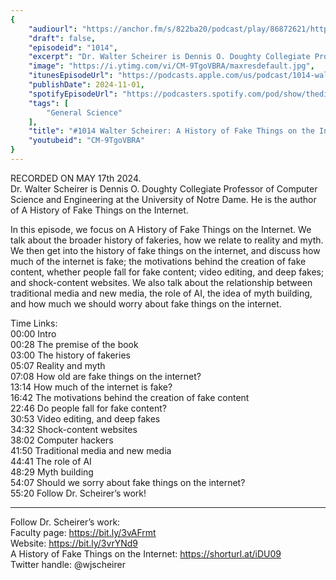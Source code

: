 ```yaml
---
{
	"audiourl": "https://anchor.fm/s/822ba20/podcast/play/86872621/https%3A%2F%2Fd3ctxlq1ktw2nl.cloudfront.net%2Fstaging%2F2024-4-17%2Fe6545b60-1d25-31a0-e8c2-2f5b81f09345.m4a",
	"draft": false,
	"episodeid": "1014",
	"excerpt": "Dr. Walter Scheirer is Dennis O. Doughty Collegiate Professor of Computer Science and Engineering at the University of Notre Dame. He is the author of A History of Fake Things on the Internet.",
	"image": "https://i.ytimg.com/vi/CM-9TgoVBRA/maxresdefault.jpg",
	"itunesEpisodeUrl": "https://podcasts.apple.com/us/podcast/1014-walter-scheirer-a-history-of-fake-things/id1451347236?i=1000675381539&uo=4",
	"publishDate": 2024-11-01,
	"spotifyEpisodeUrl": "https://podcasters.spotify.com/pod/show/thedissenter/episodes/1014-Walter-Scheirer-A-History-of-Fake-Things-on-the-Internet-e2jpl3d",
	"tags": [
		"General Science"
	],
	"title": "#1014 Walter Scheirer: A History of Fake Things on the Internet",
	"youtubeid": "CM-9TgoVBRA"
}
---
```

RECORDED ON MAY 17th 2024.  
Dr. Walter Scheirer is Dennis O. Doughty Collegiate Professor of Computer Science and Engineering at the University of Notre Dame. He is the author of A History of Fake Things on the Internet.

In this episode, we focus on A History of Fake Things on the Internet. We talk about the broader history of fakeries, how we relate to reality and myth. We then get into the history of fake things on the internet, and discuss how much of the internet is fake; the motivations behind the creation of fake content, whether people fall for fake content; video editing, and deep fakes; and shock-content websites. We also talk about the relationship between traditional media and new media, the role of AI, the idea of myth building, and how much we should worry about fake things on the internet.

Time Links:  
<time>00:00</time> Intro  
<time>00:28</time> The premise of the book  
<time>03:00</time> The history of fakeries  
<time>05:07</time> Reality and myth  
<time>07:08</time> How old are fake things on the internet?  
<time>13:14</time> How much of the internet is fake?  
<time>16:42</time> The motivations behind the creation of fake content  
<time>22:46</time> Do people fall for fake content?  
<time>30:53</time> Video editing, and deep fakes  
<time>34:32</time> Shock-content websites  
<time>38:02</time> Computer hackers  
<time>41:50</time> Traditional media and new media  
<time>44:41</time> The role of AI  
<time>48:29</time> Myth building  
<time>54:07</time> Should we sorry about fake things on the internet?  
<time>55:20</time> Follow Dr. Scheirer’s work!

---

Follow Dr. Scheirer’s work:  
Faculty page: https://bit.ly/3vAFrmt  
Website: https://bit.ly/3vrYNd9  
A History of Fake Things on the Internet: https://shorturl.at/iDU09  
Twitter handle: @wjscheirer
